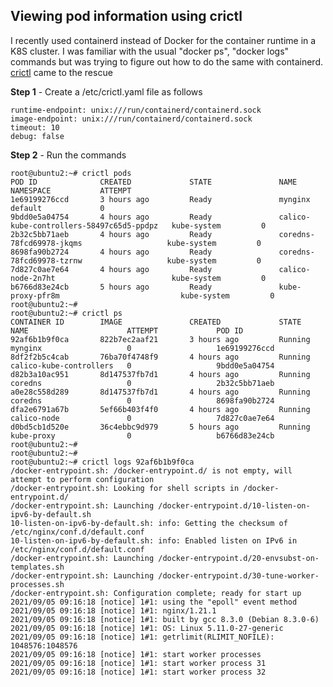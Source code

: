 ## Viewing pod information using crictl

I recently used containerd instead of Docker for the container runtime in a K8S cluster. I was familiar with the usual "docker ps", "docker logs" commands but was trying to figure out how to do the same with containerd. [crictl](https://github.com/kubernetes-sigs/cri-tools/blob/master/docs/crictl.md) came to the rescue

**Step 1** - Create a /etc/crictl.yaml file as follows

<pre><code>runtime-endpoint: unix:///run/containerd/containerd.sock
image-endpoint: unix:///run/containerd/containerd.sock
timeout: 10
debug: false</code></pre>

**Step 2** - Run the commands

<pre><code>root@ubuntu2:~# crictl pods
POD ID              CREATED             STATE               NAME                                       NAMESPACE           ATTEMPT
1e69199276ccd       3 hours ago         Ready               mynginx                                    default             0
9bdd0e5a04754       4 hours ago         Ready               calico-kube-controllers-58497c65d5-ppdpz   kube-system         0
2b32c5bb71aeb       4 hours ago         Ready               coredns-78fcd69978-jkqms                   kube-system         0
8698fa90b2724       4 hours ago         Ready               coredns-78fcd69978-tzrnw                   kube-system         0
7d827c0ae7e64       4 hours ago         Ready               calico-node-2n7ht                          kube-system         0
b6766d83e24cb       5 hours ago         Ready               kube-proxy-pfr8m                           kube-system         0
root@ubuntu2:~#
root@ubuntu2:~# crictl ps
CONTAINER ID        IMAGE               CREATED             STATE               NAME                      ATTEMPT             POD ID
92af6b1b9f0ca       822b7ec2aaf21       3 hours ago         Running             mynginx                   0                   1e69199276ccd
8df2f2b5c4cab       76ba70f4748f9       4 hours ago         Running             calico-kube-controllers   0                   9bdd0e5a04754
d82b3a10ac951       8d147537fb7d1       4 hours ago         Running             coredns                   0                   2b32c5bb71aeb
a0e28c558d289       8d147537fb7d1       4 hours ago         Running             coredns                   0                   8698fa90b2724
dfa2e6791a67b       5ef66b403f4f0       4 hours ago         Running             calico-node               0                   7d827c0ae7e64
d0bd5cb1d520e       36c4ebbc9d979       5 hours ago         Running             kube-proxy                0                   b6766d83e24cb
root@ubuntu2:~#
root@ubuntu2:~#
root@ubuntu2:~# crictl logs 92af6b1b9f0ca
/docker-entrypoint.sh: /docker-entrypoint.d/ is not empty, will attempt to perform configuration
/docker-entrypoint.sh: Looking for shell scripts in /docker-entrypoint.d/
/docker-entrypoint.sh: Launching /docker-entrypoint.d/10-listen-on-ipv6-by-default.sh
10-listen-on-ipv6-by-default.sh: info: Getting the checksum of /etc/nginx/conf.d/default.conf
10-listen-on-ipv6-by-default.sh: info: Enabled listen on IPv6 in /etc/nginx/conf.d/default.conf
/docker-entrypoint.sh: Launching /docker-entrypoint.d/20-envsubst-on-templates.sh
/docker-entrypoint.sh: Launching /docker-entrypoint.d/30-tune-worker-processes.sh
/docker-entrypoint.sh: Configuration complete; ready for start up
2021/09/05 09:16:18 [notice] 1#1: using the "epoll" event method
2021/09/05 09:16:18 [notice] 1#1: nginx/1.21.1
2021/09/05 09:16:18 [notice] 1#1: built by gcc 8.3.0 (Debian 8.3.0-6)
2021/09/05 09:16:18 [notice] 1#1: OS: Linux 5.11.0-27-generic
2021/09/05 09:16:18 [notice] 1#1: getrlimit(RLIMIT_NOFILE): 1048576:1048576
2021/09/05 09:16:18 [notice] 1#1: start worker processes
2021/09/05 09:16:18 [notice] 1#1: start worker process 31
2021/09/05 09:16:18 [notice] 1#1: start worker process 32</code></pre>
